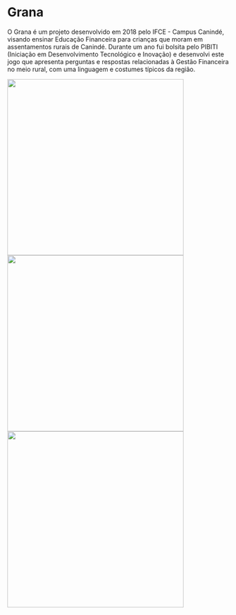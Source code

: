# Grana
O Grana é um projeto desenvolvido em 2018 pelo IFCE - Campus Canindé, visando ensinar Educação Financeira para crianças que moram em assentamentos rurais de Canindé. Durante um ano fui bolsita pelo PIBITI (Iniciação em Desenvolvimento Tecnológico e Inovação) e desenvolvi este jogo que apresenta perguntas e respostas relacionadas à Gestão Financeira no meio rural, com uma linguagem e costumes típicos da região.  


<img src="https://play-lh.googleusercontent.com/-cRC6o8P4soqw5Q8a1Qhr8ee0Pljf0zTaYM6L-Q82zucp4QE4IYKChmjKYpIIFwdoQ=w1294-h669-rw" height="400"> <img src="https://play-lh.googleusercontent.com/zhelFLglSJ9noDtzGKrean-PDifiNW9BEvfriGBNxZ_zuCZRsVePh_6s0pF8UHumyyo=w1294-h669-rw" height="400"> <img src="https://play-lh.googleusercontent.com/9Th92Wq0krLUhmnWnSswTLlVRI-ZGA4kJPtfgkO3-UFYjx-dFhqBca-BHttuPbkvzOU=w1294-h669-rw" height="400"> 
